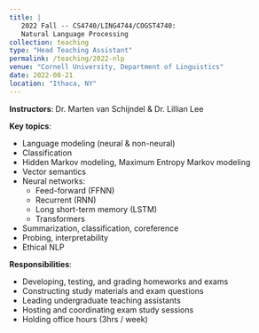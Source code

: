```yaml
---
title: |
   2022 Fall -- CS4740/LING4744/COGST4740:  
   Natural Language Processing
collection: teaching
type: "Head Teaching Assistant"
permalink: /teaching/2022-nlp
venue: "Cornell University, Department of Linguistics"
date: 2022-08-21
location: "Ithaca, NY"
---
```


**Instructors**: Dr. Marten van Schijndel & Dr. Lillian Lee

**Key topics**: 
- Language modeling (neural & non-neural)
- Classification
- Hidden Markov modeling, Maximum Entropy Markov modeling
- Vector semantics
- Neural networks:
  - Feed-forward (FFNN)
  - Recurrent (RNN)
  - Long short-term memory (LSTM)
  - Transformers
- Summarization, classification, coreference
- Probing, interpretability
- Ethical NLP 

**Responsibilities**: 
- Developing, testing, and grading homeworks and exams
- Constructing study materials and exam questions
- Leading undergraduate teaching assistants
- Hosting and coordinating exam study sessions
- Holding office hours (3hrs / week)
